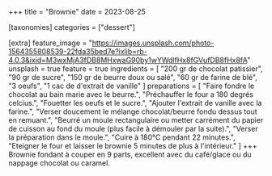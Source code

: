 +++
title = "Brownie"
date = 2023-08-25

[taxonomies]
categories = ["dessert"]

[extra]
feature_image = "https://images.unsplash.com/photo-1564355808539-22fda35bed7e?ixlib=rb-4.0.3&ixid=M3wxMjA3fDB8MHxwaG90by1wYWdlfHx8fGVufDB8fHx8fA"
unsplash = true
feature = true
ingredients = [
  "200 gr de chocolat patissier",
  "90 gr de sucre",
  "150 gr de beurre doux ou salé",
  "60 gr de farine de blé",
  "3 oeufs",
  "1 cac de d'extrait de vanille"
]
preparations = [
  "Faire fondre le chocolat au bain marie avec le beurre.",
  "Préchauffer le four a 180 degrés celcius.",
  "Fouetter les oeufs et le sucre.",
  "Ajouter l'extrait de vanille avec la farine.",
  "Verser doucement le mélange chocolat/beurre fondu dessus tout en remuant.",
  "Beurré un moule rectangulaire ou metter carrément du papier de cuisson au fond du moule (plus facile à démouler par la suite).",
  "Verser la préparation dans le moule.",
  "Cuire à 180°C pendant 22 minutes.",
  "Eteigner le four et laisser le brownie 5 minutes de plus à l'intérieur."
]
+++
Brownie fondant à couper en 9 parts, excellent avec du café/glace ou du nappage chocolat ou caramel.
